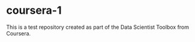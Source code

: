 coursera-1
==========

This is a test repository created as part of the Data Scientist Toolbox from Coursera.
